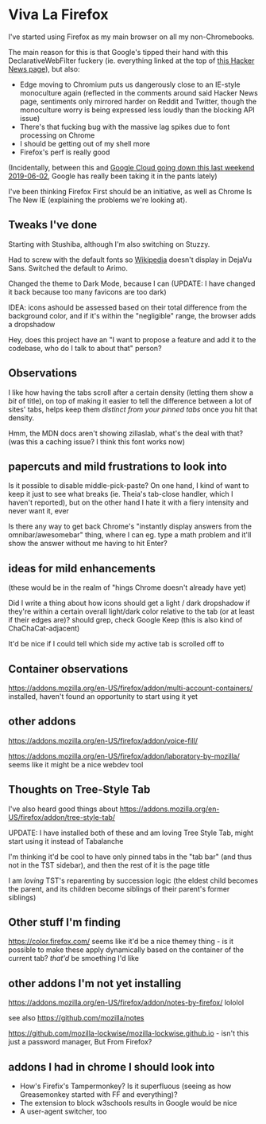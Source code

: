 # Viva La Firefox

I've started using Firefox as my main browser on all my non-Chromebooks.

The main reason for this is that Google's tipped their hand with this DeclarativeWebFilter fuckery (ie. everything linked at the top of [this Hacker News page](https://news.ycombinator.com/item?id=20052623)), but also:

- Edge moving to Chromium puts us dangerously close to an IE-style monoculture again (reflected in the comments around said Hacker News page, sentiments only mirrored harder on Reddit and Twitter, though the monoculture worry is being expressed less loudly than the blocking API issue)
- There's that fucking bug with the massive lag spikes due to font processing on Chrome
- I should be getting out of my shell more
- Firefox's perf is really good

(Incidentally, between this and [Google Cloud going down this last weekend 2019-06-02](https://news.ycombinator.com/item?id=20077421), Google has really been taking it in the pants lately)

I've been thinking Firefox First should be an initiative, as well as Chrome Is The New IE (explaining the problems we're looking at).

## Tweaks I've done

Starting with Stushiba, although I'm also switching on Stuzzy.

Had to screw with the default fonts so [Wikipedia][] doesn't display in DejaVu Sans. Switched the default to Arimo.

[Wikipedia]: https://en.wikipedia.org/wiki/Wikipedia:Typography

Changed the theme to Dark Mode, because I can (UPDATE: I have changed it back because too many favicons are too dark)

IDEA: icons ashould be assessed based on their total difference from the background color, and if it's within the "negligible" range, the browser adds a dropshadow

Hey, does this project have an "I want to propose a feature and add it to the codebase, who do I talk to about that" person?

## Observations

I like how having the tabs scroll after a certain density (letting them show a *bit* of title), on top of making it easier to tell the difference between a lot of sites' tabs, helps keep them *distinct from your pinned tabs* once you hit that density.

Hmm, the MDN docs aren't showing zillaslab, what's the deal with that? (was this a caching issue? I think this font works now)

## papercuts and mild frustrations to look into

Is it possible to disable middle-pick-paste? On one hand, I kind of want to keep it just to see what breaks (ie. Theia's tab-close handler, which I haven't reported), but on the other hand I hate it with a fiery intensity and never want it, ever

Is there any way to get back Chrome's "instantly display answers from the omnibar/awesomebar" thing, where I can eg. type a math problem and it'll show the answer without me having to hit Enter?

## ideas for mild enhancements

(these would be in the realm of "hings Chrome doesn't already have yet)

Did I write a thing about how icons should get a light / dark dropshadow if they're within a certain overall light/dark color relative to the tab (or at least if their edges are)? should grep, check Google Keep (this is also kind of ChaChaCat-adjacent)

It'd be nice if I could tell which side my active tab is scrolled off to

## Container observations

https://addons.mozilla.org/en-US/firefox/addon/multi-account-containers/ installed, haven't found an opportunity to start using it yet

## other addons

https://addons.mozilla.org/en-US/firefox/addon/voice-fill/

https://addons.mozilla.org/en-US/firefox/addon/laboratory-by-mozilla/ seems like it might be a nice webdev tool

## Thoughts on Tree-Style Tab

I've also heard good things about https://addons.mozilla.org/en-US/firefox/addon/tree-style-tab/

UPDATE: I have installed both of these and am loving Tree Style Tab, might start using it instead of Tabalanche

I'm thinking it'd be cool to have only pinned tabs in the "tab bar" (and thus not in the TST sidebar), and then the rest of it is the page title

I am *loving* TST's reparenting by succession logic (the eldest child becomes the parent, and its children become siblings of their parent's former siblings)

## Other stuff I'm finding

https://color.firefox.com/ seems like it'd be a nice themey thing - is it possible to make these apply dynamically based on the container of the current tab? *that'd* be smoething I'd like

## other addons I'm not yet installing

https://addons.mozilla.org/en-US/firefox/addon/notes-by-firefox/ lololol

see also https://github.com/mozilla/notes

https://github.com/mozilla-lockwise/mozilla-lockwise.github.io - isn't this just a password manager, But From Firefox?

## addons I had in chrome I should look into

- How's Firefix's Tampermonkey? Is it superfluous (seeing as how Greasemonkey started with FF and everything)?
- The extension to block w3schools results in Google would be nice
- A user-agent switcher, too
